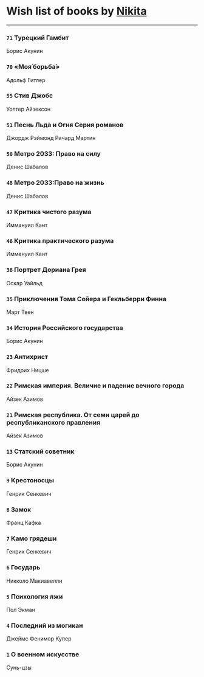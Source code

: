 # Wish list of books by [Nikita](http://vk.com/id100684315)
---

### `71` Турецкий Гамбит
Борис Акунин

### `70` «Моя́ борьба́»
Адольф Гитлер

### `55` Стив Джобс
Уолтер Айзексон

### `51` Песнь Льда и Огня Серия романов
Джордж Рэймонд Ричард Мартин

### `50` Метро 2033: Право на силу
Денис Шабалов

### `48` Метро 2033:Право на жизнь
Денис Шабалов

### `47` Критика чистого разума
Иммануил Кант

### `46` Критика практического разума
Иммануил Кант

### `36` Портрет Дориана Грея
Оскар Уайльд

### `35` Приключения Тома Сойера и Гекльберри Финна
Март Твен

### `34` История Российского государства
Борис Акунин

### `23` Антихрист
Фридрих Ницше

### `22` Римская империя. Величие и падение вечного города
Айзек Азимов

### `21` Римская республика. От семи царей до республиканского правления
Айзек Азимов

### `13` Статский советник
Борис Акунин

### `9` Крестоносцы
Генрик Сенкевич

### `8` Замок
Франц Кафка

### `7` Камо грядеши
Генрик Сенкевич

### `6` Государь
Никколо Макиавелли

### `5` Психология лжи
Пол Экман

### `4` Последний из могикан
Джеймс Фенимор Купер

### `1` О военном искусстве
Сунь-цзы

